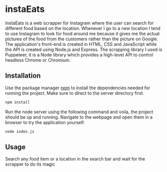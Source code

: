 # instaEats
InstaEats is a web scrapper for Instagram where the user can search for different food based on the location. Whenever I go to a new location I tend to use Instagram to look for food around me because it gives me the actual pictures of the food from the customers rather than the picture on Google.
The application's front-end is created in HTML, CSS and JavaScript while the API is created using Node.js and Express. The scrapping library I used is Puppeteer, it is a Node library which provides a high-level API to control headless Chrome or Chromium.

## Installation

Use the package manager [npm](https://www.npmjs.com/) to install the dependencies needed for running the project. Make sure to direct to the server directory first.

```bash
npm install
```
Run the node server using the following command and voila, the project should be up and running. Navigate to the webpage and open them in a browser to try the application yourself.
```bash
node index.js
```
## Usage
Search any food item or a location in the search bar and wait for the scrapper to do its magic